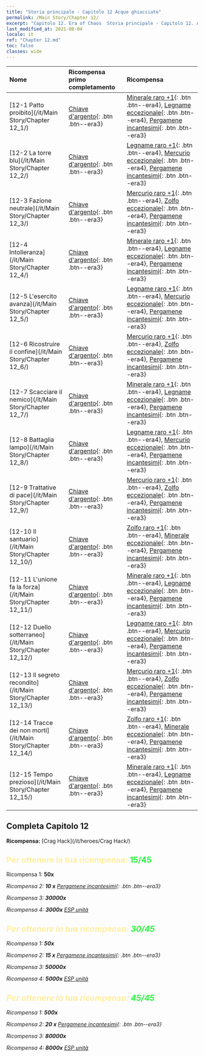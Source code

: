 ```yaml
---
title: "Storia principale - Capitolo 12 Acque ghiacciate"
permalink: /Main Story/Chapter 12/
excerpt: "Capitolo 12. Era of Chaos  Storia principale - Capitolo 12. Acque ghiacciate"
last_modified_at: 2021-08-04
locale: it
ref: "Chapter 12.md"
toc: false
classes: wide
---
```


  | Nome |  Ricompensa primo completamento | Ricompensa |
  |:------------|:------------|:------------| 
  | [12-1 Patto proibito](/it/Main Story/Chapter 12_1/) | [Chiave d'argento](/ItemsIT/con_693/){: .btn .btn--era3} | [Minerale raro +1](/ItemsIT/mat_40/){: .btn .btn--era4}, [Legname eccezionale](/ItemsIT/mat_34/){: .btn .btn--era4}, [Pergamene incantesimi](/ItemsIT/con_694/){: .btn .btn--era3} |
  | [12-2 La torre blu](/it/Main Story/Chapter 12_2/) | [Chiave d'argento](/ItemsIT/con_693/){: .btn .btn--era3} | [Legname raro +1](/ItemsIT/mat_41/){: .btn .btn--era4}, [Mercurio eccezionale](/ItemsIT/mat_35/){: .btn .btn--era4}, [Pergamene incantesimi](/ItemsIT/con_694/){: .btn .btn--era3} |
  | [12-3 Fazione neutrale](/it/Main Story/Chapter 12_3/) | [Chiave d'argento](/ItemsIT/con_693/){: .btn .btn--era3} | [Mercurio raro +1](/ItemsIT/mat_42/){: .btn .btn--era4}, [Zolfo eccezionale](/ItemsIT/mat_36/){: .btn .btn--era4}, [Pergamene incantesimi](/ItemsIT/con_694/){: .btn .btn--era3} |
  | [12-4 Intolleranza](/it/Main Story/Chapter 12_4/) | [Chiave d'argento](/ItemsIT/con_693/){: .btn .btn--era3} | [Minerale raro +1](/ItemsIT/mat_40/){: .btn .btn--era4}, [Legname eccezionale](/ItemsIT/mat_34/){: .btn .btn--era4}, [Pergamene incantesimi](/ItemsIT/con_694/){: .btn .btn--era3} |
  | [12-5 L'esercito avanza](/it/Main Story/Chapter 12_5/) | [Chiave d'argento](/ItemsIT/con_693/){: .btn .btn--era3} | [Legname raro +1](/ItemsIT/mat_41/){: .btn .btn--era4}, [Mercurio eccezionale](/ItemsIT/mat_35/){: .btn .btn--era4}, [Pergamene incantesimi](/ItemsIT/con_694/){: .btn .btn--era3} |
  | [12-6 Ricostruire il confine](/it/Main Story/Chapter 12_6/) | [Chiave d'argento](/ItemsIT/con_693/){: .btn .btn--era3} | [Mercurio raro +1](/ItemsIT/mat_42/){: .btn .btn--era4}, [Zolfo eccezionale](/ItemsIT/mat_36/){: .btn .btn--era4}, [Pergamene incantesimi](/ItemsIT/con_694/){: .btn .btn--era3} |
  | [12-7 Scacciare il nemico](/it/Main Story/Chapter 12_7/) | [Chiave d'argento](/ItemsIT/con_693/){: .btn .btn--era3} | [Minerale raro +1](/ItemsIT/mat_40/){: .btn .btn--era4}, [Legname eccezionale](/ItemsIT/mat_34/){: .btn .btn--era4}, [Pergamene incantesimi](/ItemsIT/con_694/){: .btn .btn--era3} |
  | [12-8 Battaglia lampo](/it/Main Story/Chapter 12_8/) | [Chiave d'argento](/ItemsIT/con_693/){: .btn .btn--era3} | [Legname raro +1](/ItemsIT/mat_41/){: .btn .btn--era4}, [Mercurio eccezionale](/ItemsIT/mat_35/){: .btn .btn--era4}, [Pergamene incantesimi](/ItemsIT/con_694/){: .btn .btn--era3} |
  | [12-9 Trattative di pace](/it/Main Story/Chapter 12_9/) | [Chiave d'argento](/ItemsIT/con_693/){: .btn .btn--era3} | [Mercurio raro +1](/ItemsIT/mat_42/){: .btn .btn--era4}, [Zolfo eccezionale](/ItemsIT/mat_36/){: .btn .btn--era4}, [Pergamene incantesimi](/ItemsIT/con_694/){: .btn .btn--era3} |
  | [12-10 Il santuario](/it/Main Story/Chapter 12_10/) | [Chiave d'argento](/ItemsIT/con_693/){: .btn .btn--era3} | [Zolfo raro +1](/ItemsIT/mat_43/){: .btn .btn--era4}, [Minerale eccezionale](/ItemsIT/mat_33/){: .btn .btn--era4}, [Pergamene incantesimi](/ItemsIT/con_694/){: .btn .btn--era3} |
  | [12-11 L'unione fa la forza](/it/Main Story/Chapter 12_11/) | [Chiave d'argento](/ItemsIT/con_693/){: .btn .btn--era3} | [Minerale raro +1](/ItemsIT/mat_40/){: .btn .btn--era4}, [Legname eccezionale](/ItemsIT/mat_34/){: .btn .btn--era4}, [Pergamene incantesimi](/ItemsIT/con_694/){: .btn .btn--era3} |
  | [12-12 Duello sotterraneo](/it/Main Story/Chapter 12_12/) | [Chiave d'argento](/ItemsIT/con_693/){: .btn .btn--era3} | [Legname raro +1](/ItemsIT/mat_41/){: .btn .btn--era4}, [Mercurio eccezionale](/ItemsIT/mat_35/){: .btn .btn--era4}, [Pergamene incantesimi](/ItemsIT/con_694/){: .btn .btn--era3} |
  | [12-13 Il segreto recondito](/it/Main Story/Chapter 12_13/) | [Chiave d'argento](/ItemsIT/con_693/){: .btn .btn--era3} | [Mercurio raro +1](/ItemsIT/mat_42/){: .btn .btn--era4}, [Zolfo eccezionale](/ItemsIT/mat_36/){: .btn .btn--era4}, [Pergamene incantesimi](/ItemsIT/con_694/){: .btn .btn--era3} |
  | [12-14 Tracce dei non morti](/it/Main Story/Chapter 12_14/) | [Chiave d'argento](/ItemsIT/con_693/){: .btn .btn--era3} | [Zolfo raro +1](/ItemsIT/mat_43/){: .btn .btn--era4}, [Minerale eccezionale](/ItemsIT/mat_33/){: .btn .btn--era4}, [Pergamene incantesimi](/ItemsIT/con_694/){: .btn .btn--era3} |
  | [12-15 Tempo prezioso](/it/Main Story/Chapter 12_15/) | [Chiave d'argento](/ItemsIT/con_693/){: .btn .btn--era3} | [Minerale raro +1](/ItemsIT/mat_40/){: .btn .btn--era4}, [Legname eccezionale](/ItemsIT/mat_34/){: .btn .btn--era4}, [Pergamene incantesimi](/ItemsIT/con_694/){: .btn .btn--era3} |


## Completa Capitolo 12

 **Ricompensa:** [Crag Hack](/it/heroes/Crag Hack/)



## <span style="color: #ffeea0">Per ottenere la tua ricompensa: </span><span style="color: #27f73a">15/45</span>

 Ricompensa 1:  **50x** <i class="fas fa-gem"/>

 Ricompensa 2: **10 x** [Pergamene incantesimi](/ItemsIT/con_694/){: .btn .btn--era3}

 Ricompensa 3:  **30000x** <i class="fas fa-coins"/>

 Ricompensa 4:  **3000x** [ESP unità](/ItemsIT/con_902/)



## <span style="color: #ffeea0">Per ottenere la tua ricompensa: </span><span style="color: #27f73a">30/45</span>

 Ricompensa 1:  **50x** <i class="fas fa-gem"/>

 Ricompensa 2: **15 x** [Pergamene incantesimi](/ItemsIT/con_694/){: .btn .btn--era3}

 Ricompensa 3:  **50000x** <i class="fas fa-coins"/>

 Ricompensa 4:  **5000x** [ESP unità](/ItemsIT/con_902/)



## <span style="color: #ffeea0">Per ottenere la tua ricompensa: </span><span style="color: #27f73a">45/45</span>

 Ricompensa 1:  **500x** <i class="fas fa-gem"/>

 Ricompensa 2: **20 x** [Pergamene incantesimi](/ItemsIT/con_694/){: .btn .btn--era3}

 Ricompensa 3:  **80000x** <i class="fas fa-coins"/>

 Ricompensa 4:  **8000x** [ESP unità](/ItemsIT/con_902/)

